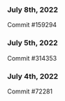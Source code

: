 ### July 8th, 2022

Commit #159294

### July 5th, 2022

Commit #314353


### July 4th, 2022

Commit #72281

